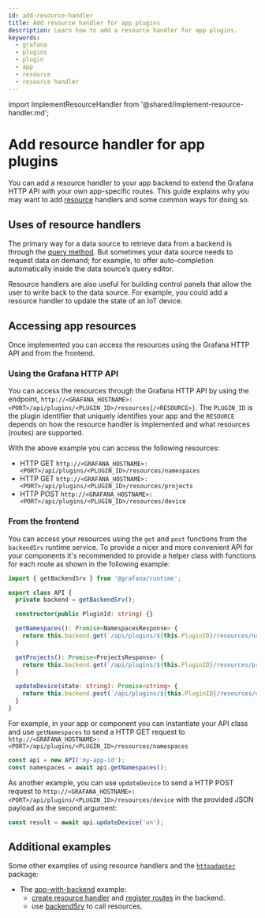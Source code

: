 ```yaml
---
id: add-resource-handler
title: Add resource handler for app plugins
description: Learn how to add a resource handler for app plugins.
keywords:
  - grafana
  - plugins
  - plugin
  - app
  - resource
  - resource handler
---
```


import ImplementResourceHandler from '@shared/implement-resource-handler.md';

# Add resource handler for app plugins

You can add a resource handler to your app backend to extend the Grafana HTTP API with your own app-specific routes. This guide explains why you may want to add [resource](../../key-concepts/backend-plugins/#resources) handlers and some common ways for doing so.

## Uses of resource handlers

The primary way for a data source to retrieve data from a backend is through the [query method](../../tutorials/build-a-data-source-plugin#define-a-query). But sometimes your data source needs to request data on demand; for example, to offer auto-completion automatically inside the data source’s query editor.

Resource handlers are also useful for building control panels that allow the user to write back to the data source. For example, you could add a resource handler to update the state of an IoT device.

<ImplementResourceHandler />

## Accessing app resources

Once implemented you can access the resources using the Grafana HTTP API and from the frontend.

### Using the Grafana HTTP API

You can access the resources through the Grafana HTTP API by using the endpoint, `http://<GRAFANA_HOSTNAME>:<PORT>/api/plugins/<PLUGIN_ID>/resources{/<RESOURCE>}`. The `PLUGIN_ID` is the plugin identifier that uniquely identifies your app and the `RESOURCE` depends on how the resource handler is implemented and what resources (routes) are supported.

With the above example you can access the following resources:

- HTTP GET `http://<GRAFANA_HOSTNAME>:<PORT>/api/plugins/<PLUGIN_ID>/resources/namespaces`
- HTTP GET `http://<GRAFANA_HOSTNAME>:<PORT>/api/plugins/<PLUGIN_ID>/resources/projects`
- HTTP POST `http://<GRAFANA_HOSTNAME>:<PORT>/api/plugins/<PLUGIN_ID>/resources/device`

### From the frontend

You can access your resources using the `get` and `post` functions from the `backendSrv` runtime service. To provide a nicer and more convenient API for your components it's recommended to provide a helper class with functions for each route as shown in the following example:

```typescript
import { getBackendSrv } from '@grafana/runtime';

export class API {
  private backend = getBackendSrv();

  constructor(public PluginId: string) {}

  getNamespaces(): Promise<NamespacesResponse> {
    return this.backend.get(`/api/plugins/${this.PluginID}/resources/namespaces`);
  }

  getProjects(): Promise<ProjectsResponse> {
    return this.backend.get(`/api/plugins/${this.PluginID}/resources/projects`);
  }

  updateDevice(state: string): Promise<string> {
    return this.backend.post(`/api/plugins/${this.PluginID}/resources/device`, { state: state });
  }
}
```

For example, in your app or component you can instantiate your API class and use `getNamespaces` to send a HTTP GET request to `http://<GRAFANA_HOSTNAME>:<PORT>/api/plugins/<PLUGIN_ID>/resources/namespaces`

```typescript
const api = new API('my-app-id');
const namespaces = await api.getNamespaces();
```

As another example, you can use `updateDevice` to send a HTTP POST request to `http://<GRAFANA_HOSTNAME>:<PORT>/api/plugins/<PLUGIN_ID>/resources/device` with the provided JSON payload as the second argument:

```typescript
const result = await api.updateDevice('on');
```

## Additional examples

Some other examples of using resource handlers and the [`httpadapter`](https://pkg.go.dev/github.com/grafana/grafana-plugin-sdk-go/backend/resource/httpadapter) package:

- The [app-with-backend](https://github.com/grafana/grafana-plugin-examples/tree/main/examples/app-with-backend) example:
  - [create resource handler](https://github.com/grafana/grafana-plugin-examples/blob/main/examples/app-with-backend/pkg/plugin/app.go) and [register routes](https://github.com/grafana/grafana-plugin-examples/blob/main/examples/app-with-backend/pkg/plugin/resources.go) in the backend.
  - use [backendSrv](https://github.com/grafana/grafana-plugin-examples/blob/main/examples/app-with-backend/src/pages/PageOne/PageOne.tsx) to call resources.

